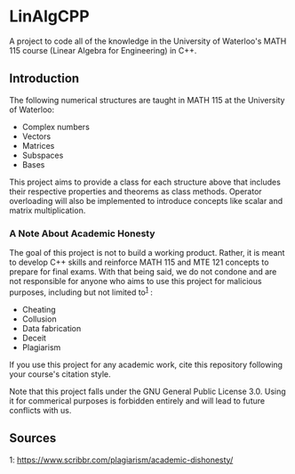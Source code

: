 # LinAlgCPP
A project to code all of the knowledge in the University of Waterloo's MATH 115 course (Linear Algebra for Engineering) in C++.

## Introduction
The following numerical structures are taught in MATH 115 at the University of Waterloo:

- Complex numbers
- Vectors
- Matrices
- Subspaces
- Bases

This project aims to provide a class for each structure above that includes their respective properties and theorems as class methods. Operator overloading will also be implemented to introduce concepts like scalar and matrix multiplication.

### A Note About Academic Honesty
The goal of this project is not to build a working product. Rather, it is meant to develop C++ skills and reinforce MATH 115 and MTE 121 concepts to prepare for final exams. With that being said, we do not condone and are not responsible for anyone who aims to use this project for malicious purposes, including but not limited to<sup>[1](#academichonesty)</sup>
:

- Cheating
- Collusion
- Data fabrication
- Deceit
- Plagiarism

If you use this project for any academic work, cite this repository following your course's citation style.

Note that this project falls under the GNU General Public License 3.0. Using it for commerical purposes is forbidden entirely and will lead to future conflicts with us.

## Sources
<a name="academichonesty">1</a>: https://www.scribbr.com/plagiarism/academic-dishonesty/